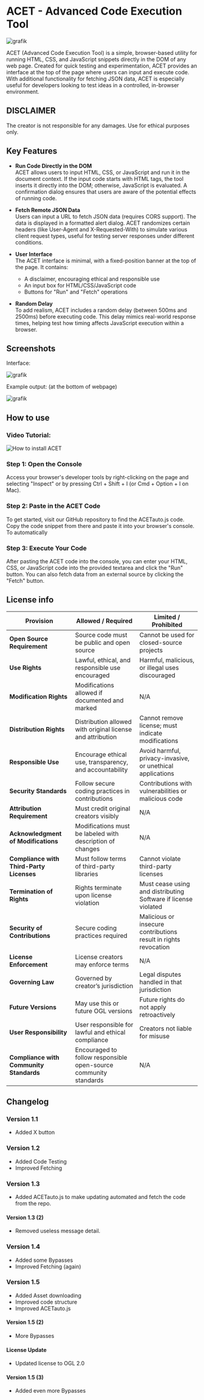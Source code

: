 # ACET - Advanced Code Execution Tool
![grafik](https://github.com/user-attachments/assets/35ec3c0c-4fc0-415a-bb65-38b817f58edf)

ACET (Advanced Code Execution Tool) is a simple, browser-based utility for running HTML, CSS, and JavaScript snippets directly in the DOM of any web page. Created for quick testing and experimentation, ACET provides an interface at the top of the page where users can input and execute code. With additional functionality for fetching JSON data, ACET is especially useful for developers looking to test ideas in a controlled, in-browser environment.

## DISCLAIMER
The creator is not responsible for any damages. Use for ethical purposes only.

## Key Features

- **Run Code Directly in the DOM**  
  ACET allows users to input HTML, CSS, or JavaScript and run it in the document context. If the input code starts with HTML tags, the tool inserts it directly into the DOM; otherwise, JavaScript is evaluated. A confirmation dialog ensures that users are aware of the potential effects of running code.

- **Fetch Remote JSON Data**  
  Users can input a URL to fetch JSON data (requires CORS support). The data is displayed in a formatted alert dialog. ACET randomizes certain headers (like User-Agent and X-Requested-With) to simulate various client request types, useful for testing server responses under different conditions.

- **User Interface**  
  The ACET interface is minimal, with a fixed-position banner at the top of the page. It contains:
  - A disclaimer, encouraging ethical and responsible use
  - An input box for HTML/CSS/JavaScript code
  - Buttons for "Run" and "Fetch" operations

- **Random Delay**  
  To add realism, ACET includes a random delay (between 500ms and 2500ms) before executing code. This delay mimics real-world response times, helping test how timing affects JavaScript execution within a browser.
## Screenshots
Interface:

![grafik](https://github.com/user-attachments/assets/189dd4ac-fb09-4611-be4a-4b0870a2c6bd)

Example output: (at the bottom of webpage)

![grafik](https://github.com/user-attachments/assets/0b5e6e9e-f77b-4604-90c7-946dfd3b701a)

## How to use
### Video Tutorial:
![How to install ACET](https://github.com/user-attachments/assets/add7665b-7ab8-4628-8e33-780ae133893c)

### Step 1: Open the Console
Access your browser's developer tools by right-clicking on the page and selecting "Inspect" or by pressing Ctrl + Shift + I (or Cmd + Option + I on Mac).

### Step 2: Paste in the ACET Code
To get started, visit our GitHub repository to find the ACETauto.js code. Copy the code snippet from there and paste it into your browser's console. To automatically 

### Step 3: Execute Your Code
After pasting the ACET code into the console, you can enter your HTML, CSS, or JavaScript code into the provided textarea and click the "Run" button. You can also fetch data from an external source by clicking the "Fetch" button.

## License info
| Provision                        | Allowed / Required                                   | Limited / Prohibited                                         |
|----------------------------------|------------------------------------------------------|--------------------------------------------------------------|
| **Open Source Requirement**      | Source code must be public and open source           | Cannot be used for closed-source projects                    |
| **Use Rights**                   | Lawful, ethical, and responsible use encouraged      | Harmful, malicious, or illegal uses discouraged              |
| **Modification Rights**          | Modifications allowed if documented and marked       | N/A                                                          |
| **Distribution Rights**          | Distribution allowed with original license and attribution | Cannot remove license; must indicate modifications        |
| **Responsible Use**              | Encourage ethical use, transparency, and accountability | Avoid harmful, privacy-invasive, or unethical applications  |
| **Security Standards**           | Follow secure coding practices in contributions      | Contributions with vulnerabilities or malicious code         |
| **Attribution Requirement**      | Must credit original creators visibly                | N/A                                                          |
| **Acknowledgment of Modifications** | Modifications must be labeled with description of changes | N/A                                                     |
| **Compliance with Third-Party Licenses** | Must follow terms of third-party libraries         | Cannot violate third-party licenses                          |
| **Termination of Rights**        | Rights terminate upon license violation              | Must cease using and distributing Software if license violated |
| **Security of Contributions**    | Secure coding practices required                     | Malicious or insecure contributions result in rights revocation |
| **License Enforcement**          | License creators may enforce terms                   | N/A                                                          |
| **Governing Law**                | Governed by creator’s jurisdiction                   | Legal disputes handled in that jurisdiction                  |
| **Future Versions**              | May use this or future OGL versions                  | Future rights do not apply retroactively                     |
| **User Responsibility**          | User responsible for lawful and ethical compliance   | Creators not liable for misuse                               |
| **Compliance with Community Standards** | Encouraged to follow responsible open-source community standards | N/A                                        |
## Changelog
### Version 1.1
- Added X button
### Version 1.2
- Added Code Testing
- Improved Fetching
### Version 1.3
- Added ACETauto.js to make updating automated and fetch the code from the repo.
#### Version 1.3 (2)
- Removed useless message detail.
### Version 1.4
- Added some Bypasses
- Improved Fetching (again)
### Version 1.5
- Added Asset downloading
- Improved code structure
- Improved ACETauto.js
#### Version 1.5 (2)
- More Bypasses
#### License Update
- Updated license to OGL 2.0
#### Version 1.5 (3)
- Added even more Bypasses
